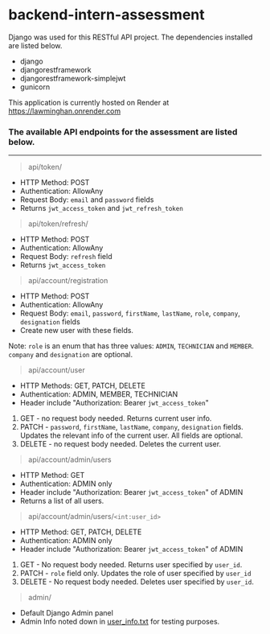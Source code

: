 # backend-intern-assessment

Django was used for this RESTful API project. The dependencies installed are listed  below.
- django
- djangorestframework
- djangorestframework-simplejwt
- gunicorn

This application is currently hosted on Render at https://lawminghan.onrender.com

### The available API endpoints for the assessment are listed below.
---
> api/token/
- HTTP Method: POST
- Authentication: AllowAny
- Request Body: `email` and `password` fields 
- Returns `jwt_access_token` and `jwt_refresh_token`


> api/token/refresh/
- HTTP Method: POST
- Authentication: AllowAny
- Request Body: `refresh` field
- Returns `jwt_access_token`


> api/account/registration
- HTTP Method: POST
- Authentication: AllowAny
- Request Body: `email`, `password`, `firstName`, `lastName`, `role`, `company`, `designation` fields
- Create new user with these fields.

Note: `role` is an enum that has three values: `ADMIN`, `TECHNICIAN` and `MEMBER`. `company` and `designation` are optional.


> api/account/user
- HTTP Methods: GET, PATCH, DELETE
- Authentication: ADMIN, MEMBER, TECHNICIAN
- Header include "Authorization: Bearer `jwt_access_token`"
  
1. GET - no request body needed. Returns current user info.
2. PATCH - `password`, `firstName`, `lastName`, `company`, `designation` fields. Updates the relevant info of the current user. All fields are optional.
3. DELETE - no request body needed. Deletes the current user.


> api/account/admin/users
- HTTP Method: GET
- Authentication: ADMIN only
- Header include "Authorization: Bearer `jwt_access_token`" of ADMIN
- Returns a list of all users.

> api/account/admin/users/`<int:user_id>`
- HTTP Method: GET, PATCH, DELETE
- Authentication: ADMIN only
- Header include "Authorization: Bearer `jwt_access_token`" of ADMIN

1. GET - No request body needed. Returns user specified by `user_id`.
2. PATCH - `role` field only. Updates the role of user specified by `user_id`
3. DELETE - No request body needed. Deletes user specified by `user_id`.


> admin/
- Default Django Admin panel
- Admin Info noted down in [user_info.txt](./backend/user_info.txt) for testing purposes.
